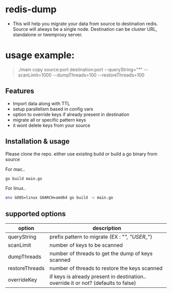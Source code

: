 # redis-dump
- This will help you migrate your data from source to destination redis. Source will always be a single node. Destination can be cluster URL, standalone or twemproxy server.

# usage example:
> ./main copy source:port destination:port --queryString="*"  --scanLimit=1000 --dumpThreads=100 --restoreThreads=100


## Features

- Import data along with TTL
- setup parallelism based in config vars
- option to override keys if already present in destination
- migrate all or specific pattern keys
- it wont delete keys from your source


## Installation & usage
Please clone the repo.
either use exisitng build or build a go binary from source

For mac..
```sh
go build main.go 
```
For linux..
```sh
env GOOS=linux GOARCH=amd64 go build -v main.go 
```

## supported options
| option | description |
| ------ | ------ |
| queryString | prefix pattern to migrate (EX : "*", "USER_*")
| scanLimit | number of keys to be scanned
| dumpThreads | number of threads to get the dump of keys scanned
| restoreThreads| number of threads to restore the keys scanned
| overrideKey | if keys is already present in destination.. override it or not? (defaults to false)


